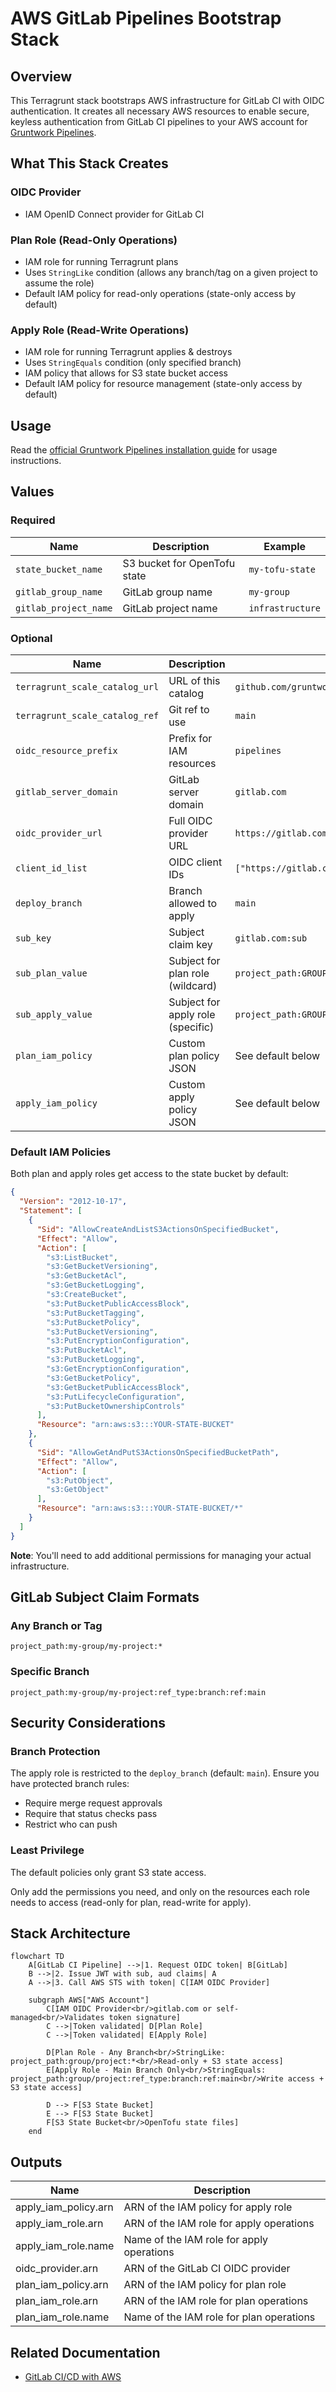 # AWS GitLab Pipelines Bootstrap Stack

## Overview

This Terragrunt stack bootstraps AWS infrastructure for GitLab CI with OIDC authentication. It creates all necessary AWS resources to enable secure, keyless authentication from GitLab CI pipelines to your AWS account for [Gruntwork Pipelines](https://www.gruntwork.io/platform/pipelines).

## What This Stack Creates

### OIDC Provider

- IAM OpenID Connect provider for GitLab CI

### Plan Role (Read-Only Operations)

- IAM role for running Terragrunt plans
- Uses `StringLike` condition (allows any branch/tag on a given project to assume the role)
- Default IAM policy for read-only operations (state-only access by default)

### Apply Role (Read-Write Operations)

- IAM role for running Terragrunt applies & destroys
- Uses `StringEquals` condition (only specified branch)
- IAM policy that allows for S3 state bucket access
- Default IAM policy for resource management (state-only access by default)

## Usage

Read the [official Gruntwork Pipelines installation guide](https://docs.gruntwork.io/2.0/docs/pipelines/installation/addingnewrepo) for usage instructions.

## Values

### Required

| Name | Description | Example |
|------|-------------|---------|
| `state_bucket_name` | S3 bucket for OpenTofu state | `my-tofu-state` |
| `gitlab_group_name` | GitLab group name | `my-group` |
| `gitlab_project_name` | GitLab project name | `infrastructure` |

### Optional

| Name | Description | Default |
|------|-------------|---------|
| `terragrunt_scale_catalog_url` | URL of this catalog | `github.com/gruntwork-io/terragrunt-scale-catalog` |
| `terragrunt_scale_catalog_ref` | Git ref to use | `main` |
| `oidc_resource_prefix` | Prefix for IAM resources | `pipelines` |
| `gitlab_server_domain` | GitLab server domain | `gitlab.com` |
| `oidc_provider_url` | Full OIDC provider URL | `https://gitlab.com` |
| `client_id_list` | OIDC client IDs | `["https://gitlab.com"]` |
| `deploy_branch` | Branch allowed to apply | `main` |
| `sub_key` | Subject claim key | `gitlab.com:sub` |
| `sub_plan_value` | Subject for plan role (wildcard) | `project_path:GROUP/PROJECT:*` |
| `sub_apply_value` | Subject for apply role (specific) | `project_path:GROUP/PROJECT:ref_type:branch:ref:main` |
| `plan_iam_policy` | Custom plan policy JSON | See default below |
| `apply_iam_policy` | Custom apply policy JSON | See default below |

### Default IAM Policies

Both plan and apply roles get access to the state bucket by default:

```json
{
  "Version": "2012-10-17",
  "Statement": [
    {
      "Sid": "AllowCreateAndListS3ActionsOnSpecifiedBucket",
      "Effect": "Allow",
      "Action": [
        "s3:ListBucket",
        "s3:GetBucketVersioning",
        "s3:GetBucketAcl",
        "s3:GetBucketLogging",
        "s3:CreateBucket",
        "s3:PutBucketPublicAccessBlock",
        "s3:PutBucketTagging",
        "s3:PutBucketPolicy",
        "s3:PutBucketVersioning",
        "s3:PutEncryptionConfiguration",
        "s3:PutBucketAcl",
        "s3:PutBucketLogging",
        "s3:GetEncryptionConfiguration",
        "s3:GetBucketPolicy",
        "s3:GetBucketPublicAccessBlock",
        "s3:PutLifecycleConfiguration",
        "s3:PutBucketOwnershipControls"
      ],
      "Resource": "arn:aws:s3:::YOUR-STATE-BUCKET"
    },
    {
      "Sid": "AllowGetAndPutS3ActionsOnSpecifiedBucketPath",
      "Effect": "Allow",
      "Action": [
        "s3:PutObject",
        "s3:GetObject"
      ],
      "Resource": "arn:aws:s3:::YOUR-STATE-BUCKET/*"
    }
  ]
}
```

**Note**: You'll need to add additional permissions for managing your actual infrastructure.

## GitLab Subject Claim Formats

### Any Branch or Tag

```text
project_path:my-group/my-project:*
```

### Specific Branch

```text
project_path:my-group/my-project:ref_type:branch:ref:main
```

## Security Considerations

### Branch Protection

The apply role is restricted to the `deploy_branch` (default: `main`). Ensure you have protected branch rules:

- Require merge request approvals
- Require that status checks pass
- Restrict who can push

### Least Privilege

The default policies only grant S3 state access.

Only add the permissions you need, and only on the resources each role needs to access (read-only for plan, read-write for apply).

## Stack Architecture

```mermaid
flowchart TD
    A[GitLab CI Pipeline] -->|1. Request OIDC token| B[GitLab]
    B -->|2. Issue JWT with sub, aud claims| A
    A -->|3. Call AWS STS with token| C[IAM OIDC Provider]

    subgraph AWS["AWS Account"]
        C[IAM OIDC Provider<br/>gitlab.com or self-managed<br/>Validates token signature]
        C -->|Token validated| D[Plan Role]
        C -->|Token validated| E[Apply Role]

        D[Plan Role - Any Branch<br/>StringLike: project_path:group/project:*<br/>Read-only + S3 state access]
        E[Apply Role - Main Branch Only<br/>StringEquals: project_path:group/project:ref_type:branch:ref:main<br/>Write access + S3 state access]

        D --> F[S3 State Bucket]
        E --> F[S3 State Bucket]
        F[S3 State Bucket<br/>OpenTofu state files]
    end
```

## Outputs

| Name | Description |
|------|-------------|
| apply_iam_policy.arn | ARN of the IAM policy for apply role |
| apply_iam_role.arn | ARN of the IAM role for apply operations |
| apply_iam_role.name | Name of the IAM role for apply operations |
| oidc_provider.arn | ARN of the GitLab CI OIDC provider |
| plan_iam_policy.arn | ARN of the IAM policy for plan role |
| plan_iam_role.arn | ARN of the IAM role for plan operations |
| plan_iam_role.name | Name of the IAM role for plan operations |

## Related Documentation

- [GitLab CI/CD with AWS](https://docs.gitlab.com/ee/ci/cloud_services/aws/)

